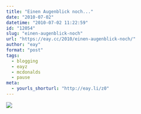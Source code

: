 ```yaml
---
title: "Einen Augenblick noch..."
date: "2010-07-02"
datetime: "2010-07-02 11:22:59"
id: "12054"
slug: "einen-augenblick-noch"
url: "https://eay.cc/2010/einen-augenblick-noch/"
author: "eay"
format: "post"
tags:
  - blogging
  - eayz
  - mcdonalds
  - pause
meta:
  - yourls_shorturl: "http://eay.li/z0"
---
```


![](https://eay.cc/uploads/2010/mc12.jpg)

